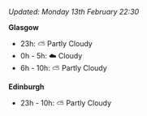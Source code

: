 *Updated: Monday 13th February 22:30*

**Glasgow**

* 23h: :partly_sunny: Partly Cloudy
* 0h - 5h: :cloud: Cloudy
* 6h - 10h: :partly_sunny: Partly Cloudy

**Edinburgh**

* 23h - 10h: :partly_sunny: Partly Cloudy
